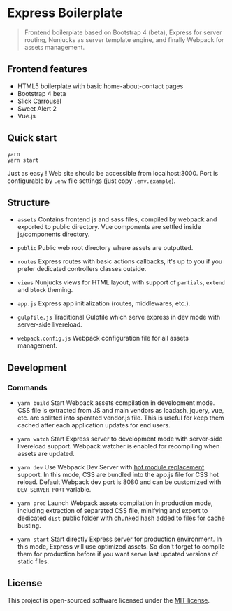 # Express Boilerplate

> Frontend boilerplate based on Bootstrap 4 (beta), Express for server routing, Nunjucks as server template engine, and finally Webpack for assets management.

## Frontend features

* HTML5 boilerplate with basic home-about-contact pages
* Bootstrap 4 beta
* Slick Carrousel
* Sweet Alert 2
* Vue.js

## Quick start

```shell
yarn
yarn start
```

Just as easy !
Web site should be accessible from localhost:3000.
Port is configurable by `.env` file settings (just copy `.env.example`).

## Structure

* `assets`
Contains frontend js and sass files, compiled by webpack and exported to public directory. Vue components are settled inside js/components directory.

* `public`
Public web root directory where assets are outputted.

* `routes`
Express routes with basic actions callbacks, it's up to you if you prefer dedicated controllers classes outside.

* `views`
Nunjucks views for HTML layout, with support of `partials`, `extend` and `block` theming.

* `app.js`
Express app initialization (routes, middlewares, etc.).

* `gulpfile.js`
Traditional Gulpfile which serve express in dev mode with server-side livereload.

* `webpack.config.js`
Webpack configuration file for all assets management.

## Development

### Commands

* `yarn build`
Start Webpack assets compilation in development mode. CSS file is extracted from JS and main vendors as loadash, jquery, vue, etc. are splitted into sperated vendor.js file. This is useful for keep them cached after each application updates for end users.

* `yarn watch`
Start Express server to development mode with server-side livereload support. Webpack watcher is enabled for recompiling when assets are updated.

* `yarn dev`
Use Webpack Dev Server with [hot module replacement](https://webpack.js.org/concepts/hot-module-replacement/) support. In this mode, CSS are bundled into the app.js file for CSS hot reload. Default Webpack dev port is 8080 and can be customized with `DEV_SERVER_PORT` variable.

* `yarn prod`
Launch Webpack assets compilation in production mode, including extraction of separated CSS file, minifying and export to dedicated `dist` public folder with chunked hash added to files for cache busting.

* `yarn start`
Start directly Express server for production environment. In this mode, Express will use optimized assets. So don't forget to compile them for production before if you want serve last updated versions of static files.

## License

This project is open-sourced software licensed under the [MIT license](https://adr1enbe4udou1n.mit-license.org).

